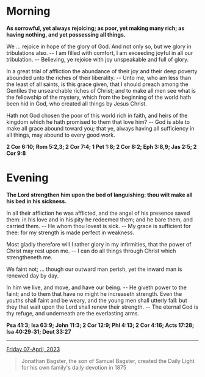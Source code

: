 # Morning

**As sorrowful, yet always rejoicing; as poor, yet making many rich; as having nothing, and yet possessing all things.**
 
We ... rejoice in hope of the glory of God. And not only so, but we glory in tribulations also. -- I am filled with comfort, I am exceeding joyful in all our tribulation. -- Believing, ye rejoice with joy unspeakable and full of glory.
 
In a great trial of affliction the abundance of their joy and their deep poverty abounded unto the riches of their liberality. -- Unto me, who am less than the least of all saints, is this grace given, that I should preach among the Gentiles the unsearchable riches of Christ; and to make all men see what is the fellowship of the mystery, which from the beginning of the world hath been hid in God, who created all things by Jesus Christ.
 
Hath not God chosen the poor of this world rich in faith, and heirs of the kingdom which he hath promised to them that love him? -- God is able to make all grace abound toward you; that ye, always having all sufficiency in all things, may abound to every good work.  

**2 Cor 6:10; Rom 5:2,3; 2 Cor 7:4; 1 Pet 1:8; 2 Cor 8:2; Eph 3:8,9; Jas 2:5; 2 Cor 9:8**

# Evening

**The Lord strengthen him upon the bed of languishing: thou wilt make all his bed in his sickness.**
 
In all their affliction he was afflicted, and the angel of his presence saved them: in his love and in his pity he redeemed them; and he bare them, and carried them. -- He whom thou lovest is sick. -- My grace is sufficient for thee: for my strength is made perfect in weakness.
 
Most gladly therefore will I rather glory in my infirmities, that the power of Christ may rest upon me. -- I can do all things through Christ which strengtheneth me.
 
We faint not; ... though our outward man perish, yet the inward man is renewed day by day.
 
In him we live, and move, and have our being. -- He giveth power to the faint; and to them that have no might he increaseth strength. Even the youths shall faint and be weary, and the young men shall utterly fall: but they that wait upon the Lord shall renew their strength. -- The eternal God is thy refuge, and underneath are the everlasting arms.  

**Psa 41:3; Isa 63:9; John 11:3; 2 Cor 12:9; Phl 4:13; 2 Cor 4:16; Acts 17:28; Isa 40:29‑31; Deut 33:27**

---

[Friday 07-April, 2023](https://t.me/s/daily_light)

> Jonathan Bagster, the son of Samuel Bagster, created the Daily Light for his own family's daily devotion in 1875

